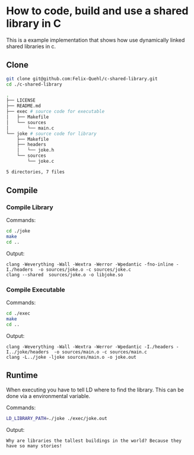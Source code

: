 # How to code, build and use a shared library in C

This is a example implementation that shows how use dynamically linked shared libraries in c.

## Clone

```bash
git clone git@github.com:Felix-Quehl/c-shared-library.git
cd ./c-shared-library
```

```bash
.
├── LICENSE
├── README.md
├── exec # source code for executable 
│   ├── Makefile
│   └── sources
│       └── main.c
└── joke # source code for library
    ├── Makefile
    ├── headers
    │   └── joke.h
    └── sources
        └── joke.c

5 directories, 7 files
```

## Compile

### Compile Library

Commands:

```bash
cd ./joke
make
cd ..
```

Output:

```
clang -Weverything -Wall -Wextra -Werror -Wpedantic -fno-inline -I./headers  -o sources/joke.o -c sources/joke.c
clang --shared  sources/joke.o -o libjoke.so
```

### Compile Executable

Commands:

```bash
cd ./exec
make
cd ..
```

Output:

```
clang -Weverything -Wall -Wextra -Werror -Wpedantic -I./headers -I../joke/headers  -o sources/main.o -c sources/main.c
clang -L../joke -ljoke sources/main.o -o joke.out
```

## Runtime

When executing you have to tell LD where to find the library.
This can be done via a environmental variable.

Commands:
```bash
LD_LIBRARY_PATH=./joke ./exec/joke.out
```

Output:

```
Why are libraries the tallest buildings in the world? Because they have so many stories!
```

